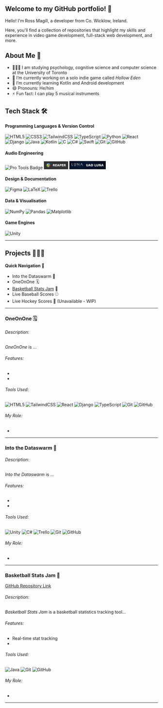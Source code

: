 ## Welcome to my GitHub portfolio! 👋

Hello! I'm Ross Magill, a developer from Co. Wicklow, Ireland.

Here, you'll find a collection of repositories that highlight my skills and experience in video game development, full-stack web development, and more.

## About Me 🤙

- 🧑🏻‍🎓 I am studying psychology, cognitive science and computer science at the University of Toronto<br/>
- 🔭 I’m currently working on a solo indie game called *Hollow Eden*<br/>
- 🌱 I’m currently learning Kotlin and Android development<br/>
- 😄 Pronouns: He/him<br/>
- ⚡ Fun fact: I can play 5 musical instruments

## Tech Stack 🛠️

#### Programming Languages & Version Control

![HTML5](https://img.shields.io/badge/html5-%23E34F26.svg?style=for-the-badge&logo=html5&logoColor=white)
![CSS3](https://img.shields.io/badge/css3-%231572B6.svg?style=for-the-badge&logo=css3&logoColor=white)
![TailwindCSS](https://img.shields.io/badge/tailwindcss-%2338B2AC.svg?style=for-the-badge&logo=tailwind-css&logoColor=white)
![TypeScript](https://img.shields.io/badge/typescript-%23007ACC.svg?style=for-the-badge&logo=typescript&logoColor=white)
![Python](https://img.shields.io/badge/python-3670A0?style=for-the-badge&logo=python&logoColor=ffdd54)
![React](https://img.shields.io/badge/react-%2320232a.svg?style=for-the-badge&logo=react&logoColor=%2361DAFB)
![Django](https://img.shields.io/badge/django-%23092E20.svg?style=for-the-badge&logo=django&logoColor=white)
![Java](https://img.shields.io/badge/java-%23ED8B00.svg?style=for-the-badge&logo=openjdk&logoColor=white)
![Kotlin](https://img.shields.io/badge/kotlin-%237F52FF.svg?style=for-the-badge&logo=kotlin&logoColor=white)
![C](https://img.shields.io/badge/c-%2300599C.svg?style=for-the-badge&logo=c&logoColor=white)
![C#](https://img.shields.io/badge/c%23-%23239120.svg?style=for-the-badge&logo=csharp&logoColor=white)
![Swift](https://img.shields.io/badge/swift-F54A2A?style=for-the-badge&logo=swift&logoColor=white)
![Git](https://img.shields.io/badge/git-%23F05033.svg?style=for-the-badge&logo=git&logoColor=white)
![GitHub](https://img.shields.io/badge/github-%23121011.svg?style=for-the-badge&logo=github&logoColor=white)

#### Audio Engineering

<p>
  <img src="https://img.shields.io/badge/Pro%20Tools-000000?style=for-the-badge&logo=protools&logoColor=white" alt="Pro Tools Badge">
  <img src="https://github.com/RossMagill/RossMagill/blob/main/assets/REAPER_badge.png?raw=true" alt="REAPER Logo" width="80">
  <img src="https://github.com/RossMagill/RossMagill/blob/main/assets/LUNA_badge.png?raw=true" alt="LUNA Badge" width="120">
</p>

#### Design & Documentation

![Figma](https://img.shields.io/badge/figma-%23F24E1E.svg?style=for-the-badge&logo=figma&logoColor=white)
![LaTeX](https://img.shields.io/badge/latex-%23008080.svg?style=for-the-badge&logo=latex&logoColor=white)
![Trello](https://img.shields.io/badge/Trello-%23026AA7.svg?style=for-the-badge&logo=Trello&logoColor=white)

#### Data & Visualisation

![NumPy](https://img.shields.io/badge/numpy-%23013243.svg?style=for-the-badge&logo=numpy&logoColor=white)
![Pandas](https://img.shields.io/badge/pandas-%23150458.svg?style=for-the-badge&logo=pandas&logoColor=white)
![Matplotlib](https://img.shields.io/badge/Matplotlib-%23ffffff.svg?style=for-the-badge&logo=Matplotlib&logoColor=black)

#### Game Engines

![Unity](https://img.shields.io/badge/unity-%23000000.svg?style=for-the-badge&logo=unity&logoColor=white)

---

## Projects 🧑🏻‍💻

#### Quick Navigation 🔗

- Into the Dataswarm 👾
- OneOnOne 🗓️
- [Basketball Stats Jam](#basketball-stats-jam) 🏀
- Live Baseball Scores ⚾
- Live Hockey Scores 🏒 (Unavailable - WIP)

---

### OneOnOne 🗓️

###### Description:

*OneOnOne* is ...

###### Features:
- 
-

###### Tools Used:

![HTML5](https://img.shields.io/badge/html5-%23E34F26.svg?style=for-the-badge&logo=html5&logoColor=white)
![TailwindCSS](https://img.shields.io/badge/tailwindcss-%2338B2AC.svg?style=for-the-badge&logo=tailwind-css&logoColor=white)
![React](https://img.shields.io/badge/react-%2320232a.svg?style=for-the-badge&logo=react&logoColor=%2361DAFB)
![Django](https://img.shields.io/badge/django-%23092E20.svg?style=for-the-badge&logo=django&logoColor=white)
![TypeScript](https://img.shields.io/badge/typescript-%23007ACC.svg?style=for-the-badge&logo=typescript&logoColor=white)
![Git](https://img.shields.io/badge/git-%23F05033.svg?style=for-the-badge&logo=git&logoColor=white)
![GitHub](https://img.shields.io/badge/github-%23121011.svg?style=for-the-badge&logo=github&logoColor=white)

###### My Role:
-

---

### Into the Dataswarm 👾

###### Description:

*Into the Dataswarm* is ...

###### Features:
- 
-

###### Tools Used:

![Unity](https://img.shields.io/badge/unity-%23000000.svg?style=for-the-badge&logo=unity&logoColor=white)
![C#](https://img.shields.io/badge/c%23-%23239120.svg?style=for-the-badge&logo=csharp&logoColor=white)
![Trello](https://img.shields.io/badge/Trello-%23026AA7.svg?style=for-the-badge&logo=Trello&logoColor=white)
![Git](https://img.shields.io/badge/git-%23F05033.svg?style=for-the-badge&logo=git&logoColor=white)
![GitHub](https://img.shields.io/badge/github-%23121011.svg?style=for-the-badge&logo=github&logoColor=white)

###### My Role:
-

---

### Basketball Stats Jam 🏀

[GitHub Repository Link](https://github.com/RossMagill/Basketball-Stats-Jam)

###### Description:

*Basketball Stats Jam* is a basketball statistics tracking tool...

###### Features:
- Real-time stat tracking
-

###### Tools Used:

![Java](https://img.shields.io/badge/java-%23ED8B00.svg?style=for-the-badge&logo=openjdk&logoColor=white)
![Git](https://img.shields.io/badge/git-%23F05033.svg?style=for-the-badge&logo=git&logoColor=white)
![GitHub](https://img.shields.io/badge/github-%23121011.svg?style=for-the-badge&logo=github&logoColor=white)

###### My Role:
-

---

